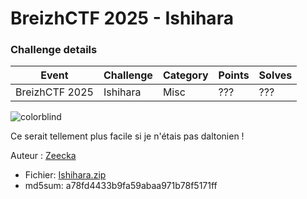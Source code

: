 BreizhCTF 2025 - Ishihara
==========================

### Challenge details

| Event                    | Challenge  | Category       | Points | Solves      |
|--------------------------|------------|----------------|--------|-------------|
| BreizhCTF 2025           | Ishihara   | Misc | ???    | ???         |

![colorblind](https://media1.tenor.com/m/tV1izjyb0zoAAAAC/donkey-shrek.gif)

Ce serait tellement plus facile si je n'étais pas daltonien !

Auteur : [Zeecka](https://x.com/zeecka_)

- Fichier: [Ishihara.zip](./dist/Ishihara.zip)
- md5sum: a78fd4433b9fa59abaa971b78f5171ff